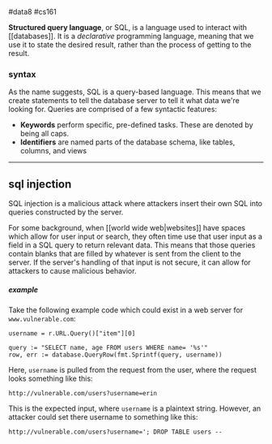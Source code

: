 #data8 #cs161 

**Structured query language**, or SQL, is a language used to interact with [[databases]]. It is a *declarative* programming language, meaning that we use it to state the desired result, rather than the process of getting to the result.
### syntax

As the name suggests, SQL is a query-based language. This means that we create statements to tell the database server to tell it what data we're looking for. Queries are comprised of a few syntactic features:
- **Keywords** perform specific, pre-defined tasks. These are denoted by being all caps.
- **Identifiers** are named parts of the database schema, like tables, columns, and views
---
## sql injection

SQL injection is a malicious attack where attackers insert their own SQL into queries constructed by the server. 

For some background, when [[world wide web|websites]] have spaces which allow for user input or search, they often time use that user input as a field in a SQL query to return relevant data. This means that those queries contain blanks that are filled by whatever is sent from the client to the server. If the server's handling of that input is not secure, it can allow for attackers to cause malicious behavior.

##### example
Take the following example code which could exist in a web server for `www.vulnerable.com`:
```
username = r.URL.Query()["item"][0]

query := "SELECT name, age FROM users WHERE name= '%s'"
row, err := database.QueryRow(fmt.Sprintf(query, username))
```
Here, `username` is pulled from the request from the user, where the request looks something like this:
```
http://vulnerable.com/users?username=erin
```
This is the expected input, where `username` is a plaintext string. However, an attacker could set there username to something like this:
```
http://vulnerable.com/users?username='; DROP TABLE users --
```

